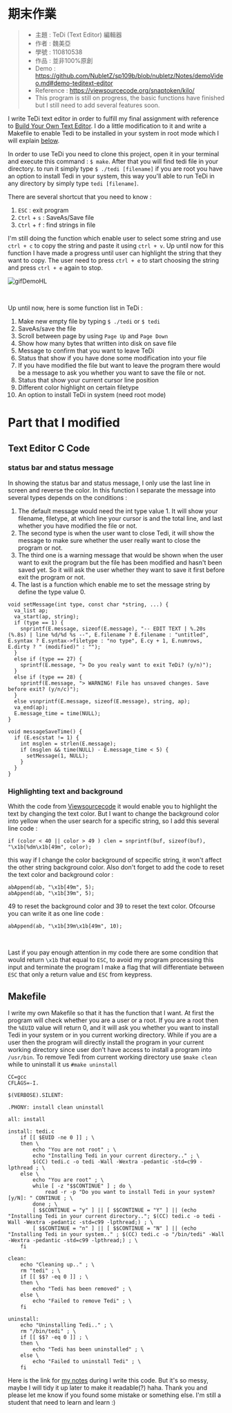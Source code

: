 期末作業
=======
> * 主題 : TeDi (Text Editor) 編輯器
> * 作者 : 魏美亞
> * 學號 : 110810538
> * 作品 : 並非100%原創
> * Demo : https://github.com/NubletZ/sp109b/blob/nubletz/Notes/demoVideo.md#demo-teditext-editor
> * Reference : https://viewsourcecode.org/snaptoken/kilo/
> * This program is still on progress, the basic functions have finished but I still need to add several features soon.

I write TeDi text editor in order to fulfill my final assignment with reference to [Build Your Own Text Editor](https://viewsourcecode.org/snaptoken/kilo/). I do a little modification to it and write a Makefile to enable Tedi to be installed in your system in root mode which I will explain [below](https://github.com/NubletZ/sp109b/blob/nubletz/TeDi(TextEditor)/README.md#part-that-i-modified).

In order to use TeDi you need to clone this project, open it in your terminal and execute this command : `$ make`. After that you will find tedi file in your directory. to run it simply type `$ ./tedi [filename]` if you are root you have an option to install Tedi in your system, this way you'll able to run TeDi in any directory by simply type `tedi [filename]`.

There are several shortcut that you need to know :
1. `ESC` : exit program
2. `Ctrl` + `s` : SaveAs/Save file
3. `Ctrl` + `f` : find strings in file

I'm still doing the function which enable user to select some string and use `ctrl + c` to copy the string and paste it using `ctrl + v`. Up until now for this function I have made a progress until user can highlight the string that they want to copy. The user need to press `ctrl + e` to start choosing the string and press `ctrl + e` again to stop.
<br>

![gifDemoHL](https://user-images.githubusercontent.com/62128475/123844111-362fb880-d945-11eb-89e0-b5c492ddef75.gif)

<br>


Up until now, here is some function list in TeDi :
1. Make new empty file by typing `$ ./tedi` or `$ tedi`
2. SaveAs/save the file
3. Scroll between page by using `Page Up` and `Page Down`
4. Show how many bytes that written into disk on save file
5. Message to confirm that you want to leave TeDi
6. Status that show if you have done some modification into your file
7. If you have modified the file but want to leave the program there would be a message to ask you whether you want to save the file or not.
8. Status that show your current cursor line position
9. Different color highlight on certain filetype
10. An option to install TeDi in system (need root mode)

# Part that I modified
## Text Editor C Code
### status bar and status message
In showing the status bar and status message, I only use the last line in screen and reverse the color. In this function I separate the message into several types depends on the conditions :
1. The default message would need the int type value 1. It will show your filename, filetype, at which line your cursor is and the total line, and last whether you have modified the file or not.
2. The second type is when the user want to close Tedi, it will show the message to make sure whether the user really want to close the program or not.
3. The third one is a warning message that would be shown when the user want to exit the program but the file has been modified and hasn't been saved yet. So it will ask the user whether they want to save it first before exit the program or not.
4. The last is a function which enable me to set the message string by define the type value 0.

```
void setMessage(int type, const char *string, ...) {
  va_list ap;
  va_start(ap, string);
  if (type == 1) {
    snprintf(E.message, sizeof(E.message), "-- EDIT TEXT | %.20s (%.8s) | line %d/%d %s --", E.filename ? E.filename : "untitled", E.syntax ? E.syntax->filetype : "no type", E.cy + 1, E.numrows, E.dirty ? " (modified)" : "");
  }
  else if (type == 27) {
    sprintf(E.message, "> Do you realy want to exit TeDi? (y/n)");
  }
  else if (type == 28) {
    sprintf(E.message, "> WARNING! File has unsaved changes. Save before exit? (y/n/c)");
  }
  else vsnprintf(E.message, sizeof(E.message), string, ap);
  va_end(ap);
  E.message_time = time(NULL);
}

void messageSaveTime() {
  if (E.escstat != 1) {
    int msglen = strlen(E.message);
    if (msglen && time(NULL) - E.message_time < 5) {
      setMessage(1, NULL);
    }
  }
}
```
### Highlighting text and background
Whith the code from [Viewsourcecode](https://viewsourcecode.org/snaptoken/kilo/) it would enable you to highlight the text by changing the text color. But I want to change the background color into yellow when the user search for a specific string, so I add this several line code :

```
if (color < 40 || color > 49 ) clen = snprintf(buf, sizeof(buf), "\x1b[%dm\x1b[49m", color);
```
this way if I change the color background of scpecific string, it won't affect the other string background color. Also don't forget to add the code to reset the text color and background color :

```
abAppend(ab, "\x1b[49m", 5);
abAppend(ab, "\x1b[39m", 5);
```
49 to reset the background color and 39 to reset the text color. Ofcourse you can write it as one line code :

```
abAppend(ab, "\x1b[39m\x1b[49m", 10);
```

<br>

Last if you pay enough attention in my code there are some condition that would return `\x1b` that equal to `ESC`, to avoid my program processing this input and terminate the program I make a flag that will differentiate between `ESC` that only a return value and `ESC` from keypress.

## Makefile
I write my own Makefile so that it has the function that I want. At first the program will check whether you are a user or a root. If you are a root then the `%EUID` value will return 0, and it will ask you whether you want to install Tedi in your system or in you current working directory. While if you are a user then the program will directly install the program in your current working directory since user don't have access to install a program into `/usr/bin`. To remove Tedi from current working directory use `$make clean` while to uninstall it us `#make uninstall`

```
CC=gcc
CFLAGS=-I.

$(VERBOSE).SILENT:

.PHONY: install clean uninstall

all: install

install: tedi.c
	if [[ $EUID -ne 0 ]] ; \
	then \
		echo "You are not root" ; \
		echo "Installing Tedi in your current directory.." ; \
		$(CC) tedi.c -o tedi -Wall -Wextra -pedantic -std=c99 -lpthread ; \
	else \
		echo "You are root" ; \
		while [ -z "$$CONTINUE" ] ; do \
			read -r -p "Do you want to install Tedi in your system? [y/N]: " CONTINUE ; \
		done ; \
		[ $$CONTINUE = "y" ] || [ $$CONTINUE = "Y" ] || (echo "Installing Tedi in your current directory.."; $(CC) tedi.c -o tedi -Wall -Wextra -pedantic -std=c99 -lpthread;) ; \
		[ $$CONTINUE = "n" ] || [ $$CONTINUE = "N" ] || (echo "Installing Tedi in your system.." ; $(CC) tedi.c -o "/bin/tedi" -Wall -Wextra -pedantic -std=c99 -lpthread;) ; \
	fi

clean:
	echo "Cleaning up.." ; \
	rm "tedi" ; \
	if [[ $$? -eq 0 ]] ; \
	then \
		echo "Tedi has been removed" ; \
	else \
		echo "Failed to remove Tedi" ; \
	fi

uninstall:
	echo "Uninstalling Tedi.." ; \
	rm "/bin/tedi" ; \
	if [[ $$? -eq 0 ]] ; \
	then \
		echo "Tedi has been uninstalled" ; \
	else \
		echo "Failed to uninstall Tedi" ; \
	fi
```

Here is the link for [my notes](https://github.com/NubletZ/sp109b/blob/nubletz/Notes/qimoNotes.md) during I write this code. But it's so messy, maybe I will tidy it up later to make it readable(?) haha. Thank you and please let me know if you found some mistake or something else. I'm still a student that need to learn and learn :)
